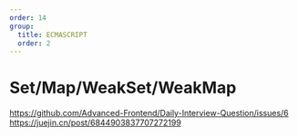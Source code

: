 ```yaml
---
order: 14
group:
  title: ECMASCRIPT
  order: 2
---
```


# Set/Map/WeakSet/WeakMap

https://github.com/Advanced-Frontend/Daily-Interview-Question/issues/6
https://juejin.cn/post/6844903837707272199
